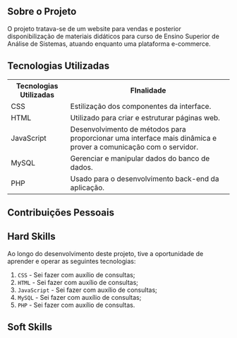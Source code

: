 ## **Sobre o Projeto**

O projeto tratava-se de um website para vendas e posterior disponibilização de materiais didáticos para curso de Ensino Superior de Análise de Sistemas, atuando enquanto uma plataforma e-commerce.

## **Tecnologias Utilizadas**

<table>
    <tr>
        <th>Tecnologias Utilizadas</th>
        <th>FInalidade</th>
    </tr>
    <tr>
        <td>CSS</td>
        <td align="justify">Estilização dos componentes da interface.</td>
    </tr>
    <tr>
        <td>HTML</td>
        <td align="left">Utilizado para criar e estruturar páginas web.</td>
    </tr>
    <tr>
        <td>JavaScript</td>
        <td align="left">Desenvolvimento de métodos para proporcionar uma interface mais dinâmica e prover a comunicação com o servidor.</td>
    </tr>
    <tr>
        <td>MySQL</td>
        <td align="left">Gerenciar e manipular dados do banco de dados.</td>
    </tr>
    <tr>
        <td>PHP</td>
        <td align="left">Usado para o desenvolvimento back-end da aplicação.</td>

</table>

## **Contribuições Pessoais**

## **Hard Skills**

Ao longo do desenvolvimento deste projeto, tive a oportunidade de aprender e operar as seguintes tecnologias:

   1. `CSS` - Sei fazer com auxílio de consultas;
   2. `HTML` - Sei fazer com auxílio de consultas;
   3. `JavaScript` - Sei fazer com auxílio de consultas;
   4. `MySQL` - Sei fazer com auxílio de consultas;
   5. `PHP` - Sei fazer com auxílio de consultas.

## **Soft Skills**

